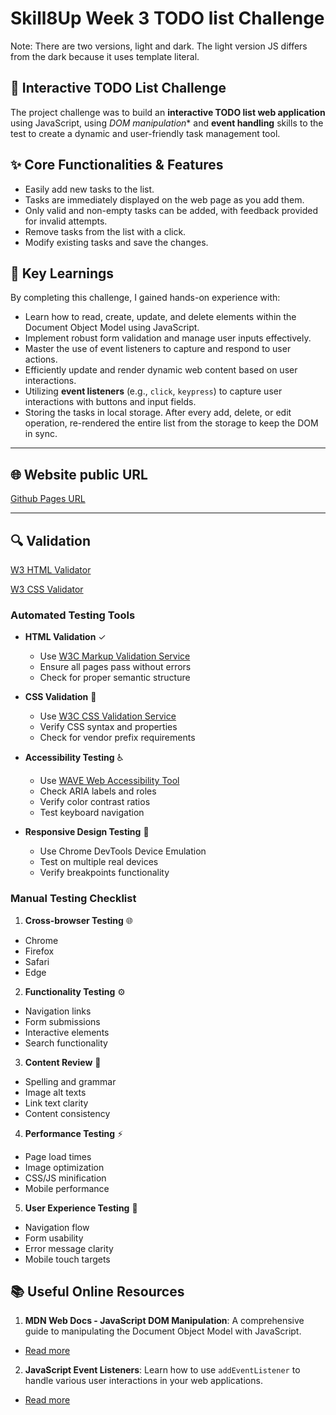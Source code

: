 # Skill8Up Week 3 TODO list Challenge

Note: There are two versions, light and dark.
The light version JS differs from the dark because it uses template literal.

## 🎯 Interactive TODO List Challenge

The project challenge was to build an **interactive TODO list web application** using JavaScript, using
*DOM manipulation** and **event handling** skills to the test to create a dynamic and user-friendly task management
tool.

## ✨ Core Functionalities & Features

* Easily add new tasks to the list.
* Tasks are immediately displayed on the web page as you add them.
* Only valid and non-empty tasks can be added, with feedback provided for invalid attempts.
* Remove tasks from the list with a click.
* Modify existing tasks and save the changes.

## 🧠 Key Learnings

By completing this challenge, I gained hands-on experience with:

* Learn how to read, create, update, and delete elements within the Document Object Model using JavaScript.
* Implement robust form validation and manage user inputs effectively.
* Master the use of event listeners to capture and respond to user actions.
* Efficiently update and render dynamic web content based on user interactions.
* Utilizing **event listeners** (e.g., `click`, `keypress`) to capture user interactions with buttons and input fields.
* Storing the tasks in local storage. After every add, delete, or edit operation, re-rendered the
  entire list from the storage to keep the DOM in sync.

---

## 🌐 Website public URL

[Github Pages URL](https://kamilwo.github.io/step8up-week4-todo-list)

---

## 🔍 Validation

[W3 HTML Validator](https://validator.w3.org/nu/?doc=https%3A%2F%2Fkamilwo.github.io%2Fstep8up-week4-todo-list%2F)

[W3 CSS Validator](https://jigsaw.w3.org/css-validator/validator?uri=https%3A%2F%2Fkamilwo.github.io%2Fstep8up-week4-todo-list&profile=css3svg&usermedium=all&warning=1)

### Automated Testing Tools
- **HTML Validation** ✓
  - Use [W3C Markup Validation Service](https://validator.w3.org/)
  - Ensure all pages pass without errors
  - Check for proper semantic structure

- **CSS Validation** 🎨
  - Use [W3C CSS Validation Service](https://jigsaw.w3.org/css-validator/)
  - Verify CSS syntax and properties
  - Check for vendor prefix requirements

- **Accessibility Testing** ♿
  - Use [WAVE Web Accessibility Tool](https://wave.webaim.org/)
  - Check ARIA labels and roles
  - Verify color contrast ratios
  - Test keyboard navigation

- **Responsive Design Testing** 📱
  - Use Chrome DevTools Device Emulation
  - Test on multiple real devices
  - Verify breakpoints functionality

### Manual Testing Checklist
1. **Cross-browser Testing** 🌐
- Chrome
- Firefox
- Safari
- Edge

2. **Functionality Testing** ⚙️
- Navigation links
- Form submissions
- Interactive elements
- Search functionality

3. **Content Review** 📝
- Spelling and grammar
- Image alt texts
- Link text clarity
- Content consistency

4. **Performance Testing** ⚡
- Page load times
- Image optimization
- CSS/JS minification
- Mobile performance

5. **User Experience Testing** 👥
- Navigation flow
- Form usability
- Error message clarity
- Mobile touch targets

## 📚 Useful Online Resources

1. **MDN Web Docs - JavaScript DOM Manipulation**: A comprehensive guide to manipulating the Document Object Model with
   JavaScript.

* [Read more](https://developer.mozilla.org/en-US/docs/Web/API/Document_Object_Model/Introduction)

2. **JavaScript Event Listeners**: Learn how to use `addEventListener` to handle various user interactions in your web
   applications.

* [Read more](https://developer.mozilla.org/en-US/docs/Web/API/EventTarget/addEventListener)
